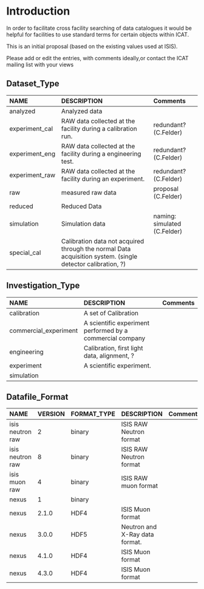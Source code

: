 # Introduction #

In order to facilitate cross facility searching of data catalogues it would be helpful for facilities to use standard terms for certain objects within ICAT.

This is an initial proposal (based on the existing values used at ISIS).

Please add or edit the entries, with comments ideally,or contact the ICAT mailing list with your views

## Dataset\_Type ##

| NAME | DESCRIPTION | Comments |
|:-----|:------------|:---------|
| analyzed | Analyzed data |  |
| experiment\_cal | RAW data collected at the facility during a calibration run. | redundant? (C.Felder) |
| experiment\_eng | RAW data collected at the facility during a engineering test. | redundant? (C.Felder) |
| experiment\_raw | RAW data collected at the facility during an experiment. | redundant? (C.Felder) |
| raw | measured raw data | proposal (C.Felder) |
| reduced | Reduced Data |  |
| simulation | Simulation data | naming: simulated (C.Felder) |
| special\_cal | Calibration data not acquired through the normal Data acquisition system. (single detector calibration, ?)|  |


## Investigation\_Type ##
| NAME | DESCRIPTION | Comments |
|:-----|:------------|:---------|
| calibration | A set of Calibration |  |
| commercial\_experiment | A scientific experiment performed by a commercial company |  |
| engineering | Calibration, first light data, alignment, ? |   |
| experiment | A scientific experiment. |   |
| simulation |  |  |


## Datafile\_Format ##
| NAME	               | VERSION | FORMAT\_TYPE | DESCRIPTION                    | Comments |
|:--------------------|:--------|:-------------|:-------------------------------|:---------|
| isis neutron raw    | 2       | binary      | ISIS RAW Neutron format        |  |
| isis neutron raw    | 8	  | binary      | ISIS RAW Neutron format        |  |
| isis muon raw       | 4       | binary      | ISIS RAW muon format           |  |
| nexus               | 1       | binary      |                                |  |
| nexus               | 2.1.0	  | HDF4        | ISIS Muon format               |  |
| nexus               | 3.0.0	  | HDF5        | Neutron and X-Ray data format. |  |
| nexus               | 4.1.0	  | HDF4        | ISIS Muon format               |  |
| nexus               | 4.3.0	  | HDF4        | ISIS Muon format               |  |